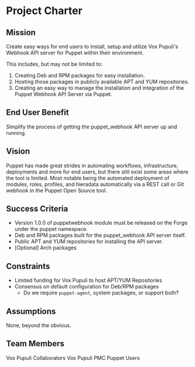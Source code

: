 # Project Charter

## Mission
Create easy ways for end users to install, setup and utilize Vox Pupuli's Webhook API server for Puppet within their environment.

This includes, but may not be limited to:

1. Creating Deb and RPM packages for easy installation.
2. Hosting those packages in publicly available APT and YUM repositories.
3. Creating an easy way to manage the installation and integration of the Puppet Webhook API Server via Puppet.

## End User Benefit
Simplify the process of getting the puppet_webhook API server up and running.

## Vision
Puppet has made great strides in automating workflows, infrastructure, deployments and more for end users, but there still exist some areas where the tool is limited. Most notable being the automated deployment of modules, roles, profiles, and hieradata automatically via a REST call or Git webhook in the Puppet Open Source tool.

## Success Criteria
* Version 1.0.0 of puppetwebhook module must be released on the Forge under the puppet namespace.
* Deb and RPM packages built for the puppet_webhook API server itself.
* Public APT and YUM repositories for installing the API server.
* [Optional] Arch packages

## Constraints
* Limited funding for Vox Pupuli to host APT/YUM Repositories
* Consensus on default configuration for Deb/RPM packages
  * Do we require `puppet-agent`, system packages, or support both?

## Assumptions
None, beyond the obvious.

## Team Members
Vox Pupuli Collaborators
Vox Pupuli PMC
Puppet Users
